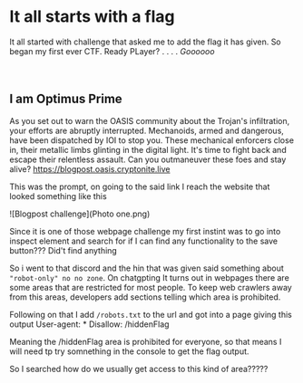 # It all starts with a flag
It all started with challenge that asked me to add the flag it has given. So began my first ever CTF.
Ready PLayer?
.
.
.
.
*Goooooo*
<br><br><br>

## I am Optimus Prime
As you set out to warn the OASIS community about the Trojan's infiltration, your efforts are abruptly interrupted. Mechanoids, armed and dangerous, have been dispatched by IOI to stop you. These mechanical enforcers close in, their metallic limbs glinting in the digital light. It's time to fight back and escape their relentless assault. Can you outmaneuver these foes and stay alive? https://blogpost.oasis.cryptonite.live

This was the prompt, on going to the said link I reach the website that looked something like this

![Blogpost challenge](Photo one.png)

Since it is one of those webpage challenge my first instint was to go into inspect element and search for if I can find any functionality to the save button??? Did't find anything

So i went to that discord and the hin that was given said something about `"robot-only" no no zone`.
On chatgpting It turns out in webpages there are some areas that are restricted for most people. To keep web crawlers away from this areas, developers add sections telling which area is prohibited.

Following on that I add `/robots.txt` to the url and got into a page giving this output
    User-agent: *
    Disallow: /hiddenFlag

Meaning the /hiddenFlag area is prohibited for everyone, so that means I will need tp try somnething in the console to get the flag output.

So I searched how do we usually get access to this kind of area?????
